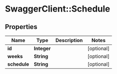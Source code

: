 # SwaggerClient::Schedule

## Properties
Name | Type | Description | Notes
------------ | ------------- | ------------- | -------------
**id** | **Integer** |  | [optional] 
**weeks** | **String** |  | [optional] 
**schedule** | **String** |  | [optional] 


